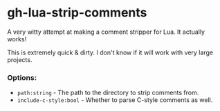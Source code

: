 # gh-lua-strip-comments

A very witty attempt at making a comment stripper for Lua. It actually works!

This is extremely quick & dirty. I don't know if it will work with very large projects.


### Options:

- `path:string` - The path to the directory to strip comments from.
- `include-c-style:bool` - Whether to parse C-style comments as well.